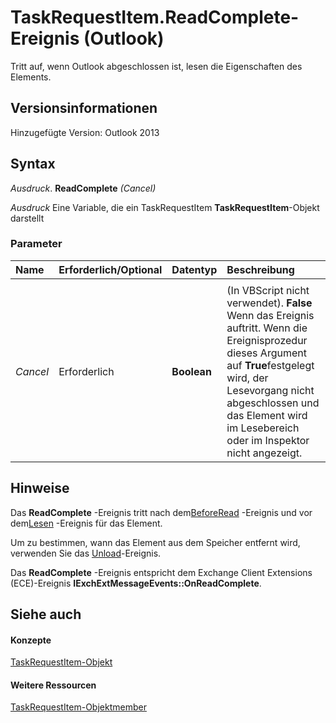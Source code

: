 
# TaskRequestItem.ReadComplete-Ereignis (Outlook)
Tritt auf, wenn Outlook abgeschlossen ist, lesen die Eigenschaften des Elements.

## Versionsinformationen

Hinzugefügte Version: Outlook 2013


## Syntax

 _Ausdruck_. **ReadComplete** _(Cancel)_

 _Ausdruck_ Eine Variable, die ein TaskRequestItem **TaskRequestItem**-Objekt darstellt


### Parameter



|**Name**|**Erforderlich/Optional**|**Datentyp**|**Beschreibung**|
|:-----|:-----|:-----|:-----|
|||||
| _Cancel_|Erforderlich|**Boolean**|(In VBScript nicht verwendet).  **False** Wenn das Ereignis auftritt. Wenn die Ereignisprozedur dieses Argument auf **True**festgelegt wird, der Lesevorgang nicht abgeschlossen und das Element wird im Lesebereich oder im Inspektor nicht angezeigt.|

## Hinweise

Das  **ReadComplete** -Ereignis tritt nach dem[BeforeRead](edeaa780-03ec-a532-da97-7d7d6f766660.md) -Ereignis und vor dem[Lesen](56fc2d07-6d17-874a-0734-db64fa4ccfd6.md) -Ereignis für das Element.

Um zu bestimmen, wann das Element aus dem Speicher entfernt wird, verwenden Sie das [Unload](9a8d0aad-8d39-32ae-945e-757c346e80d6.md)-Ereignis.

Das  **ReadComplete** -Ereignis entspricht dem Exchange Client Extensions (ECE)-Ereignis **IExchExtMessageEvents::OnReadComplete**.


## Siehe auch


#### Konzepte


[TaskRequestItem-Objekt](2908a28a-634c-e786-aa53-f3e32038b727.md)
#### Weitere Ressourcen


[TaskRequestItem-Objektmember](http://msdn.microsoft.com/library/d43114ee-be91-ff02-3424-525da2cf3a50%28Office.15%29.aspx)